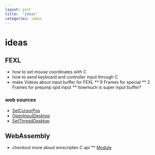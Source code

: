 ```yaml
---
layout: post
title:  "Ideas"
categories: ideas
---
```


# ideas

## FEXL
* how to set mouse coordinates with C
* how to send keyboard and controller input through C
* make Videos about input buffer for FEXL
** 9 Frames for special
** 2 Frames for prejump spd input
** howmuch is super input buffer?
### web sources
* [SetCursorPos ](https://docs.microsoft.com/en-us/windows/desktop/api/winuser/nf-winuser-setcursorpos)  
* [OpenInputDesktop ](https://docs.microsoft.com/en-us/windows/desktop/api/winuser/nf-winuser-openinputdesktop)
* [SetThreadDesktop](https://docs.microsoft.com/en-us/windows/desktop/api/winuser/nf-winuser-setthreaddesktop)

## WebAssembly
* checkout more about emscripten C api
** [Module](https://kripken.github.io/emscripten-site/docs/api_reference/module.html)
